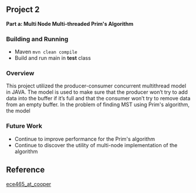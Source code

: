 ## **Project 2**
**Part a: Multi Node Multi-threaded Prim's Algorithm**


### Building and Running
- Maven
``mvn clean compile``
- Build and run main in **test** class 

### Overview
This project utilized the producer-consumer concurrent multithread model in JAVA. The model is used to make sure that the producer won’t try to add data into the buffer if it’s full and that the consumer won’t try to remove data from an empty buffer. In the problem of finding MST using Prim's algorithm, the model 


### Future Work
- Continue to improve performance for the Prim's algorithm
- Continue to discover the utility of multi-node implementation of the algorithm


## Reference
[ece465_at_cooper](https://github.com/robmarano/ece465_at_cooper/tree/Session_04/threading/java)